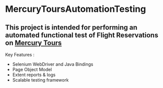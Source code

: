 # MercuryToursAutomationTesting
## This project is intended for performing an automated functional test of Flight Reservations on [Mercury Tours](http://newtours.demoaut.com) 
Key Features :
- Selenium WebDriver and Java Bindings
- Page Object Model
- Extent reports & logs
- Scalable testing framework
